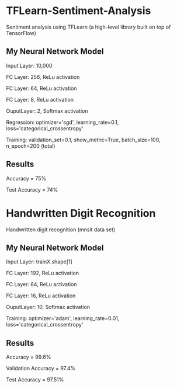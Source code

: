 # TFLearn-Sentiment-Analysis
Sentiment analysis using TFLearn (a high-level library built on top of TensorFlow)

## My Neural Network Model
Input Layer: 10,000

FC Layer: 256, ReLu activation

FC Layer: 64, ReLu activation

FC Layer: 8, ReLu activation

OuputLayer: 2, Softmax activation

Regression: optimizer='sgd', learning_rate=0.1, loss='categorical_crossentropy'

Training: validation_set=0.1, show_metric=True, batch_size=100, n_epoch=200 (total)

## Results
Accuracy = 75%

Test Accuracy = 74%

# Handwritten Digit Recognition
Handwritten digit recognition (mnsit data set)

## My Neural Network Model
Input Layer: trainX.shape[1]
    
FC Layer: 192, ReLu activation

FC Layer: 64, ReLu activation

FC Layer: 16, ReLu activation
    
OuputLayer: 10, Softmax activation

Training: optimizer='adam', learning_rate=0.01, loss='categorical_crossentropy'

## Results
Accuracy = 99.6%

Validation Accuracy = 97.4%

Test Accuracy = 97.51%
